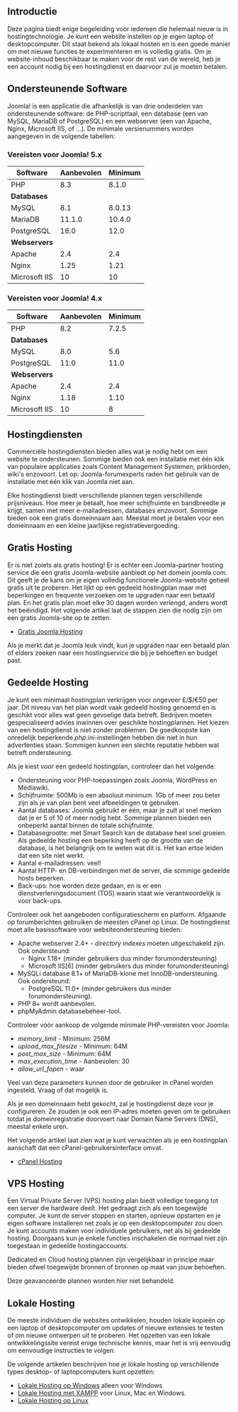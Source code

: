 <!-- Filename: J4.x:Hosting_Setup / Display title: Hosting Setup -->

## Introductie

Deze pagina biedt enige begeleiding voor iedereen die helemaal nieuw is in hostingtechnologie. Je kunt een website instellen op je eigen laptop of desktopcomputer. Dit staat bekend als lokaal hosten en is een goede manier om met nieuwe functies te experimenteren en is volledig gratis. Om je website-inhoud beschikbaar te maken voor de rest van de wereld, heb je een account nodig bij een hostingdienst en daarvoor zul je moeten betalen.

## Ondersteunende Software

Joomla! is een applicatie die afhankelijk is van drie onderdelen van ondersteunende software: de PHP-scripttaal, een database (een van MySQL, MariaDB of PostgreSQL) en een webserver (een van Apache, Nginx, Microsoft IIS, of ...). De minimale versienummers worden aangegeven in de volgende tabellen:

### Vereisten voor Joomla! 5.x

| Software           | Aanbevolen      | Minimum     |
|--------------------|-----------------|-------------|
| PHP                | 8.3             | 8.1.0       |
| **Databases**      |                 |             |
| MySQL              | 8.1             | 8.0.13      |
| MariaDB            | 11.1.0          | 10.4.0      |
| PostgreSQL         | 16.0            | 12.0        |
| **Webservers**     |                 |             |
| Apache             | 2.4             | 2.4         |
| Nginx              | 1.25            | 1.21        |
| Microsoft IIS      | 10              | 10          |

### Vereisten voor Joomla! 4.x

| Software           | Aanbevolen      | Minimum     |
|--------------------|-----------------|-------------|
| PHP                | 8.2             | 7.2.5       |
| **Databases**      |                 |             |
| MySQL              | 8.0             | 5.6         |
| PostgreSQL         | 11.0            | 11.0        |
| **Webservers**     |                 |             |
| Apache             | 2.4             | 2.4         |
| Nginx              | 1.18            | 1.10        |
| Microsoft IIS      | 10              | 8           |

## Hostingdiensten

Commerciële hostingdiensten bieden alles wat je nodig hebt om een website te ondersteunen. Sommige bieden ook een installatie met één klik van populaire applicaties zoals Content Management Systemen, prikborden, wiki's enzovoort. Let op: Joomla-forumexperts raden het gebruik van de installatie met één klik van Joomla niet aan.

Elke hostingdienst biedt verschillende plannen tegen verschillende prijsniveaus. Hoe meer je betaalt, hoe meer schijfruimte en bandbreedte je krijgt, samen met meer e-mailadressen, databases enzovoort. Sommige bieden ook een gratis domeinnaam aan. Meestal moet je betalen voor een domeinnaam en een kleine jaarlijkse registratievergoeding.

## Gratis Hosting

Er is niet zoiets als gratis hosting! Er is echter een Joomla-partner hosting service die een gratis Joomla-website aanbiedt op het domein joomla.com. Dit geeft je de kans om je eigen volledig functionele Joomla-website geheel gratis uit te proberen. Het lijkt op een gedeeld hostingplan maar met beperkingen en frequente verzoeken om te upgraden naar een betaald plan. En het gratis plan moet elke 30 dagen worden verlengd, anders wordt het beëindigd. Het volgende artikel laat de stappen zien die nodig zijn om een gratis Joomla-site op te zetten.

* [Gratis Joomla Hosting](jdocmanual?article=user/hosting/free-hosting "")

Als je merkt dat je Joomla leuk vindt, kun je upgraden naar een betaald plan of elders zoeken naar een hostingservice die bij je behoeften en budget past.

## Gedeelde Hosting

Je kunt een minimaal hostingplan verkrijgen voor ongeveer £/$/€50 per jaar. Dit niveau van het plan wordt vaak gedeeld hosting genoemd en is geschikt voor alles wat geen gevoelige data betreft. Bedrijven moeten gespecialiseerd advies inwinnen over geschikte hostingplannen. Het kiezen van een hostingdienst is niet zonder problemen. De goedkoopste kan onredelijk beperkende *php.ini*-instellingen hebben die niet in hun advertenties staan. Sommigen kunnen een slechte reputatie hebben wat betreft ondersteuning.

Als je kiest voor een gedeeld hostingplan, controleer dan het volgende:

- Ondersteuning voor PHP-toepassingen zoals Joomla, WordPress en Mediawiki.
- Schijfruimte: 500Mb is een absoluut minimum. 1Gb of meer zou beter zijn als je van plan bent veel afbeeldingen te gebruiken.
- Aantal databases: Joomla gebruikt er één, maar je zult al snel merken dat je er 5 of 10 of meer nodig hebt. Sommige plannen bieden een onbeperkt aantal binnen de totale schijfruimte.
- Databasegrootte: met Smart Search kan de database heel snel groeien. Als gedeelde hosting een beperking heeft op de grootte van de database, is het belangrijk om te weten wat dit is. Het kan ertoe leiden dat een site niet werkt.
- Aantal e-mailadressen: veel!
- Aantal HTTP- en DB-verbindingen met de server, die sommige gedeelde hosts beperken.
- Back-ups: hoe worden deze gedaan, en is er een dienstverleningsdocument (TOS) waarin staat wie verantwoordelijk is voor back-ups.

Controleer ook het aangeboden configuratiescherm en platform. Afgaande op forumberichten gebruiken de meesten cPanel op Linux. De hostingdienst moet alle basissoftware voor websiteondersteuning bieden:

- Apache webserver 2.4+ - *directory indexes* moeten uitgeschakeld zijn. Ook ondersteund:
  - Nginx 1.18+ (minder gebruikers dus minder forumondersteuning)
  - Microsoft IIS\[6\] (minder gebruikers dus minder forumondersteuning)
- MySQLi database 8.1+ of MariaDB-klone met InnoDB-ondersteuning. Ook ondersteund:
  - PostgreSQL 11.0+ (minder gebruikers dus minder forumondersteuning).
- PHP 8+ wordt aanbevolen.
- phpMyAdmin databasebeheer-tool.

Controleer vóór aankoop de volgende minimale PHP-vereisten voor Joomla:

- *memory_limit* - Minimum: 256M
- *upload_max_filesize* - Minimum: 64M
- *post_max_size* - Minimum: 64M
- *max_execution_time* - Aanbevolen: 30
- *allow_url_fopen* - waar

Veel van deze parameters kunnen door de gebruiker in cPanel worden ingesteld. Vraag of dat mogelijk is.

Als je een domeinnaam hebt gekocht, zal je hostingdienst deze voor je configureren. Ze zouden je ook een IP-adres moeten geven om te gebruiken totdat je domeinregistratie doorvoert naar Domain Name Servers (DNS), meestal enkele uren.

Het volgende artikel laat zien wat je kunt verwachten als je een hostingplan aanschaft dat een cPanel-gebruikersinterface omvat.

* [cPanel Hosting](jdocmanual?article=user/hosting/cpanel-hosting "cPanel Hosting")

## VPS Hosting

Een Virtual Private Server (VPS) hosting plan biedt volledige toegang tot een server die hardware deelt. Het gedraagt zich als een toegewijde computer. Je kunt de server stoppen en starten, opnieuw opstarten en je eigen software installeren net zoals je op een desktopcomputer zou doen. Je kunt accounts maken voor individuele gebruikers, net als bij gedeelde hosting. Doorgaans kun je enkele functies inschakelen die normaal niet zijn toegestaan in gedeelde hostingaccounts.

Dedicated en Cloud hosting plannen zijn vergelijkbaar in principe maar bieden ofwel toegewijde bronnen of bronnen op maat van jouw behoeften.

Deze geavanceerde plannen worden hier niet behandeld.

## Lokale Hosting

De meeste individuen die websites ontwikkelen, houden lokale kopieën op een laptop of desktopcomputer om updates of nieuwe extensies te testen of om nieuwe ontwerpen uit te proberen. Het opzetten van een lokale ontwikkelingssite vereist enige technische kennis, maar het is vrij eenvoudig om eenvoudige instructies te volgen.

De volgende artikelen beschrijven hoe je lokale hosting op verschillende types desktop- of laptopcomputers kunt opzetten:

* [Lokale Hosting op Windows](jdocmanual?article=user/hosting/local-hosting-on-windows "Lokale Hosting op Windows") alleen voor Windows
* [Lokale Hosting met XAMPP](jdocmanual?article=user/hosting/local-hosting-with-xampp "Lokale Hosting met XAMPP") voor Linux, Mac en Windows.
* [Lokale Hosting op Linux](jdocmanual?article=user/hosting/local-hosting-on-linux "Lokale Hosting op Linux") 

